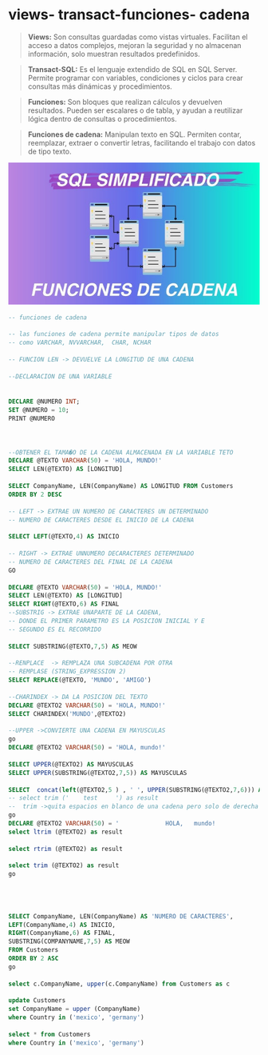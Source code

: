 # views- transact-funciones- cadena
> **Views:** Son consultas guardadas como vistas virtuales. Facilitan el acceso a datos complejos, mejoran la seguridad y no almacenan información, solo muestran resultados predefinidos.

> **Transact-SQL:** Es el lenguaje extendido de SQL en SQL Server. Permite programar con variables, condiciones y ciclos para crear consultas más dinámicas y procedimientos.

> **Funciones:** Son bloques que realizan cálculos y devuelven resultados. Pueden ser escalares o de tabla, y ayudan a reutilizar lógica dentro de consultas o procedimientos.

> **Funciones de cadena:** Manipulan texto en SQL. Permiten contar, reemplazar, extraer o convertir letras, facilitando el trabajo con datos de tipo texto.

![cadeas](../img/FuncionesDeCadena.jpg)

```sql
-- funciones de cadena

-- las funciones de cadena permite manipular tipos de datos
-- como VARCHAR, NVVARCHAR,  CHAR, NCHAR

-- FUNCION LEN -> DEVUELVE LA LONGITUD DE UNA CADENA

--DECLARACION DE UNA VARIABLE


DECLARE @NUMERO INT;
SET @NUMERO = 10;
PRINT @NUMERO



--OBTENER EL TAMA�O DE LA CADENA ALMACENADA EN LA VARIABLE TETO
DECLARE @TEXTO VARCHAR(50) = 'HOLA, MUNDO!'
SELECT LEN(@TEXTO) AS [LONGITUD]

SELECT CompanyName, LEN(CompanyName) AS LONGITUD FROM Customers
ORDER BY 2 DESC

-- LEFT -> EXTRAE UN NUMERO DE CARACTERES UN DETERMINADO 
-- NUMERO DE CARACTERES DESDE EL INICIO DE LA CADENA 

SELECT LEFT(@TEXTO,4) AS INICIO

-- RIGHT -> EXTRAE UNNUMERO DECARACTERES DETERMINADO
-- NUMERO DE CARACTERES DEL FINAL DE LA CADENA 
GO

DECLARE @TEXTO VARCHAR(50) = 'HOLA, MUNDO!'
SELECT LEN(@TEXTO) AS [LONGITUD]
SELECT RIGHT(@TEXTO,6) AS FINAL
--SUBSTRIG -> EXTRAE UNAPARTE DE LA CADENA, 
-- DONDE EL PRIMER PARAMETRO ES LA POSICION INICIAL Y E
-- SEGUNDO ES EL RECORRIDO 

SELECT SUBSTRING(@TEXTO,7,5) AS MEOW

--RENPLACE  -> REMPLAZA UNA SUBCADENA POR OTRA 
-- REMPLASE (STRING_EXPRESSION 2)
SELECT REPLACE(@TEXTO, 'MUNDO', 'AMIGO')

--CHARINDEX -> DA LA POSICION DEL TEXTO
DECLARE @TEXTO2 VARCHAR(50) = 'HOLA, MUNDO!'
SELECT CHARINDEX('MUNDO',@TEXTO2)

--UPPER ->CONVIERTE UNA CADENA EN MAYUSCULAS
go
DECLARE @TEXTO2 VARCHAR(50) = 'HOLA, mundo!'

SELECT UPPER(@TEXTO2) AS MAYUSCULAS
SELECT UPPER(SUBSTRING(@TEXTO2,7,5)) AS MAYUSCULAS

SELECT	concat(left(@TEXTO2,5 )	, ' ', UPPER(SUBSTRING(@TEXTO2,7,6))) AS MAYUSCULAS
-- select trim ('    test     ') as result
--	trim ->quita espacios en blanco de una cadena pero solo de derecha e izquierda
go
DECLARE @TEXTO2 VARCHAR(50) = '             HOLA,   mundo!            '
select ltrim (@TEXTO2) as result

select rtrim (@TEXTO2) as result

select trim (@TEXTO2) as result
go




SELECT CompanyName, LEN(CompanyName) AS 'NUMERO DE CARACTERES',
LEFT(CompanyName,4) AS INICIO,
RIGHT(CompanyName,6) AS FINAL,
SUBSTRING(COMPANYNAME,7,5) AS MEOW
FROM Customers
ORDER BY 2 ASC
go

select c.CompanyName, upper(c.CompanyName) from Customers as c

update Customers
set CompanyName = upper (CompanyName)
where Country in ('mexico', 'germany') 

select * from Customers
where Country in ('mexico', 'germany') 
```